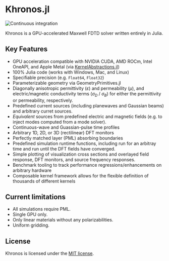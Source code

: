 # Khronos.jl

![Continuous integration](https://github.com/facebookresearch/Khronos.jl/actions/workflows/ci.yml/badge.svg)

Khronos is a GPU-accelerated Maxwell FDTD solver written entirely in Julia.

## Key Features

- GPU acceleration compatible with NVIDIA CUDA, AMD ROCm, Intel OneAPI, and Apple Metal (via [KernelAbstractions.jl](https://github.com/JuliaGPU/KernelAbstractions.jl))
- 100% Julia code (works with Windows, Mac, and Linux)
- Specifiable precision (e.g. `Float64`, `Float32`)
- Parameterizable geometry via GeometryPrimitives.jl
- Diagonally anisotropic permittivity ($\varepsilon$) and permeability ($\mu$), and electric/magnetic conductivity terms ($\sigma_D$ / $\sigma_B$) for either the permittivity or permeability, respectively.
- Predefined current sources (including planewaves and Gaussian beams) and arbitrary curret sources.
- _Equivalent_ sources from predefined electric and magnetic fields (e.g. to inject modes computed from a mode solver).
- Continuous-wave and Guassian-pulse time profiles
- Arbitrary 1D, 2D, or 3D (rectilinear) DFT monitors
- Perfectly matched layer (PML) absorbing boundaries
- Predefined simulation runtime functions, including run for an arbitray time and run until the DFT fields have converged.
- Simple plotting of visualization cross sections and overlayed field response, DFT monitors, and source frequency responses.
- Benchmark tooling to track performance regressions/enhancements on arbitrary hardware
- Composable kernel framework allows for the flexible definition of thousands of different kernels

## Current limitations

- All simulations require PML.
- Single GPU only.
- Only linear materials without any polarizabilities.
- Uniform gridding.

## License
Khronos is licensed under the [MIT license](https://github.com/facebookresearch/Khronos.jl/blob/main/LICENSE).
